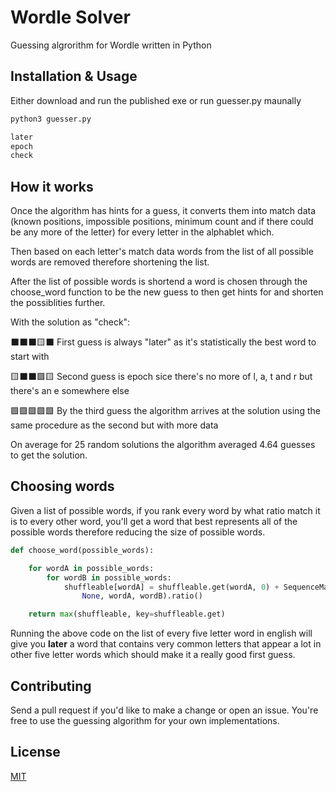 # Wordle Solver

Guessing algrorithm for Wordle written in Python

## Installation & Usage

Either download and run the published exe or run guesser.py maunally

```bash
python3 guesser.py

later
epoch
check
```

## How it works

Once the algorithm has hints for a guess, it converts them into match data (known positions, impossible positions, minimum count and if there could be any more of the letter) for every letter in the alphablet which.

Then based on each letter's match data words from the list of all possible words are removed therefore shortening the list.

After the list of possible words is shortend a word is chosen through the choose_word function to be the new guess to then get hints for and shorten the possiblities further.

With the solution as "check":

⬛⬛⬛🟨⬛ First guess is always "later" as it's statistically the best word to start with

🟨⬛⬛🟩🟨 Second guess is epoch sice there's no more of l, a, t and r but there's an e somewhere else

🟩🟩🟩🟩🟩 By the third guess the algorithm arrives at the solution using the same procedure as the second but with more data

On average for 25 random solutions the algorithm averaged 4.64 guesses to get the solution.

## Choosing words

Given a list of possible words, if you rank every word by what ratio match it is to every other word, you'll get a word that best represents all of the possible words therefore reducing the size of possible words.

```python
def choose_word(possible_words):

    for wordA in possible_words:
        for wordB in possible_words:
            shuffleable[wordA] = shuffleable.get(wordA, 0) + SequenceMatcher(
                None, wordA, wordB).ratio()

    return max(shuffleable, key=shuffleable.get)
```

Running the above code on the list of every five letter word in english will give you **later** a word that contains very common letters that appear a lot in other five letter words which should make it a really good first guess.

## Contributing

Send a pull request if you'd like to make a change or open an issue. You're free to use the guessing algorithm for your own implementations.

## License

[MIT](https://github.com/anshunderscore/wordle_solver/blob/main/LICENSE)